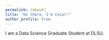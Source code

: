 ```yaml
---
permalink: /about/
title: "Hi there, I'm Cesar!"
author_profile: true
---
```


I am a Data Science Graduate Student at DLSU.
